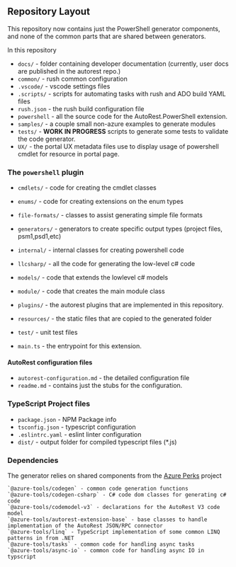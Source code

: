 
## Repository Layout

This repository now contains just the PowerShell generator components, and none of the common parts that are shared between generators.

In this repository

 - `docs/` - folder containing developer documentation (currently, user docs are published in the autorest repo.)
 - `common/` - rush common configuration
 - `.vscode/` - vscode settings files
 - `.scripts/` - scripts for automating tasks with rush and ADO build YAML files
 - `rush.json` - the rush build configuration file
 - `powershell` - all the source code for the AutoRest.PowerShell extension.
 - `samples/` - a couple small non-azure examples to generate modules 
 - `tests/` - **WORK IN PROGRESS** scripts to generate some tests to validate the code generator.
 - `UX/` - the portal UX metadata files use to display usage of powershell cmdlet for resource in portal page.

### The `powershell` plugin
- `cmdlets/` - code for creating the cmdlet classes
- `enums/` - code for creating extensions on the enum types
- `file-formats/` - classes to assist generating simple file formats
- `generators/` - generators to create specific output types (project files, psm1,psd1,etc)
- `internal/` - internal classes for creating powershell code 
- `llcsharp/` - all the code for generating the low-level c# code
- `models/` - code that extends the lowlevel c# models
- `module/` - code that creates the main module class
- `plugins/` - the autorest plugins that are implemented in this repository.
- `resources/` - the static files that are copied to the generated folder
- `test/` - unit test files

- `main.ts` - the entrypoint for this extension.


#### AutoRest configuration files 
- `autorest-configuration.md` - the detailed configuration file
- `readme.md` - contains just the stubs for the configuration.

### TypeScript Project files 
- `package.json` - NPM Package info
- `tsconfig.json` -  typescript configuration 
- `.eslintrc.yaml` - eslint linter configuration
- `dist/` - output folder for compiled typescript files (*.js)

### Dependencies

The generator relies on shared components from the [Azure Perks](https://github.com/azure/perks) project

    `@azure-tools/codegen` - common code generation functions
    `@azure-tools/codegen-csharp` - C# code dom classes for generating c# code
    `@azure-tools/codemodel-v3` - declarations for the AutoRest V3 code model
    `@azure-tools/autorest-extension-base` - base classes to handle implementation of the AutoRest JSON/RPC connector
    `@azure-tools/linq` - TypeScript implementation of some common LINQ patterns in from .NET
    `@azure-tools/tasks` - common code for handling async tasks
    `@azure-tools/async-io` - common code for handling async IO in typscript



    